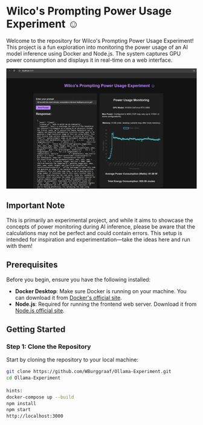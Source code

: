 # Wilco's Prompting Power Usage Experiment ☺

Welcome to the repository for Wilco's Prompting Power Usage Experiment! This project is a fun exploration into monitoring the power usage of an AI model inference using Docker and Node.js. The system captures GPU power consumption and displays it in real-time on a web interface.

![Wilco's Prompting Power Usage Experiment](https://github.com/WBurggraaf/Ollama-Experiment/blob/3f7c5f85608e6af283772ef47fc115462a99ab70/Screenshot.png)

## Important Note

This is primarily an experimental project, and while it aims to showcase the concepts of power monitoring during AI inference, please be aware that the calculations may not be perfect and could contain errors. This setup is intended for inspiration and experimentation—take the ideas here and run with them!

## Prerequisites

Before you begin, ensure you have the following installed:

- **Docker Desktop**: Make sure Docker is running on your machine. You can download it from [Docker's official site](https://www.docker.com/products/docker-desktop).
- **Node.js**: Required for running the frontend web server. Download it from [Node.js official site](https://nodejs.org/).

## Getting Started

### Step 1: Clone the Repository

Start by cloning the repository to your local machine:

```bash
git clone https://github.com/WBurggraaf/Ollama-Experiment.git
cd Ollama-Experiment

hints:
docker-compose up --build
npm install
npm start
http://localhost:3000
